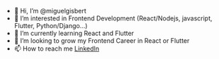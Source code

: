 - 👋 Hi, I’m @miguelgisbert
- 👀 I’m interested in Frontend Development (React/Nodejs, javascript, Flutter, Python/Django...)
- 🌱 I’m currently learning React and Flutter
- 💞️ I’m looking to grow my Frontend Career in React or Flutter
- 📫 How to reach me [LinkedIn](https://www.linkedin.com/in/miguel-gisbert-osuna/)

<!---
miguelgisbert/miguelgisbert is a ✨ special ✨ repository because its `README.md` (this file) appears on your GitHub profile.
You can click the Preview link to take a look at your changes.
--->
